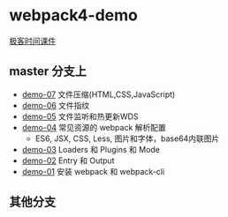 # webpack4-demo

[极客时间课件](https://github.com/lalalazero/geektime-webpack-course)

## master 分支上
- [demo-07](https://github.com/lalalazero/webpack4-demo/tree/master/demo-07) 文件压缩(HTML,CSS,JavaScript)
- [demo-06](https://github.com/lalalazero/webpack4-demo/tree/master/demo-06) 文件指纹
- [demo-05](https://github.com/lalalazero/webpack4-demo/tree/master/demo-05) 文件监听和热更新WDS
- [demo-04](https://github.com/lalalazero/webpack4-demo/tree/master/demo-04) 常见资源的 webpack 解析配置
    - ES6, JSX, CSS, Less, 图片和字体，base64内联图片
- [demo-03](https://github.com/lalalazero/webpack4-demo/tree/master/demo-03) Loaders 和 Plugins 和 Mode
- [demo-02](https://github.com/lalalazero/webpack4-demo/tree/master/demo-02) Entry 和 Output
- [demo-01](https://github.com/lalalazero/webpack4-demo/tree/master/demo-01) 安装 webpack 和 webpack-cli

## 其他分支




